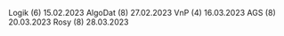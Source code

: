 Logik   (6) 15.02.2023
AlgoDat (8) 27.02.2023
VnP     (4) 16.03.2023
AGS     (8) 20.03.2023
Rosy    (8) 28.03.2023
